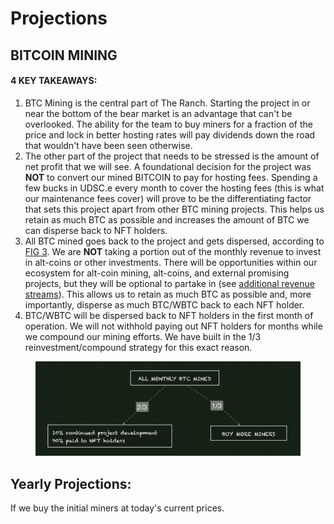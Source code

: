 # Projections

## BITCOIN MINING&#x20;

#### 4 KEY TAKEAWAYS:&#x20;

1. BTC Mining is the central part of The Ranch. Starting the project in or near the bottom of the bear market is an advantage that can't be overlooked.  The ability for the team to buy miners for a fraction of the price and lock in better hosting rates will pay dividends down the road that wouldn't have been seen otherwise.
2. The other part of the project that needs to be stressed is the amount of net profit that we will see. A foundational decision for the project was **NOT** to convert our mined BITCOIN to pay for hosting fees. Spending a few bucks in UDSC.e every month to cover the hosting fees (this is what our maintenance fees cover) will prove to be the differentiating factor that sets this project apart from other BTC mining projects. This helps us retain as much BTC as possible and increases the amount of BTC we can disperse back to NFT holders.&#x20;
3. All BTC mined goes back to the project and gets dispersed, according to [FIG 3](./#monthly-btc-mining-rewards). We are **NOT** taking a portion out of the monthly revenue to invest in alt-coins or other investments. There will be opportunities within our ecosystem for alt-coin mining, alt-coins, and external promising projects, but they will be optional to partake in (see [additional revenue streams](./#additional-revenue-streams)). This allows us to retain as much BTC as possible and, more importantly, disperse as much BTC/WBTC back to each NFT holder.&#x20;
4. BTC/WBTC will be dispersed back to NFT holders in the first month of operation. We will not withhold paying out NFT holders for months while we compound our mining efforts. We have built in the 1/3 reinvestment/compound strategy for this exact reason.&#x20;

<figure><img src="../../../.gitbook/assets/image (5).png" alt=""><figcaption></figcaption></figure>



## Yearly Projections:&#x20;

If we buy the initial miners at today's current prices.&#x20;

